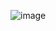 
![image](https://github.com/baiju012/Machine-Learning/assets/111991510/d1276d1b-ed43-4fa1-b62c-33488df5cddc)
